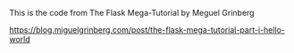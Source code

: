 This is the code from The Flask Mega-Tutorial by Meguel Grinberg

https://blog.miguelgrinberg.com/post/the-flask-mega-tutorial-part-i-hello-world
